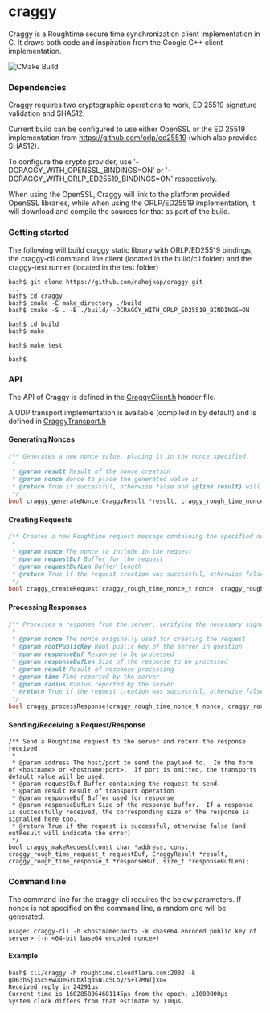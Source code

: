# craggy

Craggy is a Roughtime secure time synchronization client implementation in C.  It draws both code and inspiration from the Google C++ client implementation. 

![CMake Build](https://github.com/nahojkap/craggy/workflows/CMake/badge.svg)

### Dependencies

Craggy requires two cryptographic operations to work, ED 25519 signature validation and SHA512.

Current build can be configured to use either OpenSSL or the ED 25519 implementation from https://github.com/orlp/ed25519 (which also provides SHA512).

To configure the crypto provider, use '-DCRAGGY_WITH_OPENSSL_BINDINGS=ON' or '-DCRAGGY_WITH_ORLP_ED25519_BINDINGS=ON' respectively.

When using the OpenSSL, Craggy will link to the platform provided OpenSSL libraries, while when using the ORLP/ED25519 implementation, it will download and compile the sources for that as part of the build. 

### Getting started

The following will build craggy static library with ORLP/ED25519 bindings, the craggy-cli command line client (located in the build/cli folder) and the craggy-test runner (located in the test folder)

```shell script
bash$ git clone https://github.com/nahojkap/craggy.git
...
bash$ cd craggy
bash$ cmake -E make_directory ./build
bash$ cmake -S . -B ./build/ -DCRAGGY_WITH_ORLP_ED25519_BINDINGS=ON
...
bash$ cd build
bash$ make
...
bash$ make test
..
bash$
```

### API

The API of Craggy is defined in the [CraggyClient.h](library/CraggyClient.h) header file.  

A UDP transport implementation is available (compiled in by default) and is defined in [CraggyTransport.h](library/CraggyTransport.h) 

#### Generating Nonces

```c
/** Generates a new nonce value, placing it in the nonce specified.
 * 
 * @param result Result of the nonce creation
 * @param nonce Nonce to place the generated value in
 * @return True if successful, otherwise false and {@link result} will indicate the error
 */
bool craggy_generateNonce(CraggyResult *result, craggy_rough_time_nonce_t nonce);
``` 

#### Creating Requests
```c
/** Creates a new Roughtime request message containing the specified nonce.
 *
 * @param nonce The nonce to include in the request
 * @param requestBuf Buffer for the request
 * @param requestBufLen Buffer length
 * @return True if the request creation was successful, otherwise false
 */
bool craggy_createRequest(craggy_rough_time_nonce_t nonce, craggy_rough_time_request_t requestBuf);
``` 

#### Processing Responses

```c
/** Processes a response from the server, verifying the necessary signatures and extracting the time and radius if successful.
 *
 * @param nonce The nonce originally used for creating the request
 * @param rootPublicKey Root public key of the server in question
 * @param responseBuf Response to be processed
 * @param responseBufLen Size of the response to be processed
 * @param result Result of response processing
 * @param time Time reported by the server
 * @param radius Radius reported by the server
 * @return True if the request creation was successful, otherwise false and {@link result} will signal the error
 */
bool craggy_processResponse(craggy_rough_time_nonce_t nonce, craggy_rough_time_public_key_t rootPublicKey, craggy_rough_time_response_t *responseBuf, size_t responseBufLen, CraggyResult *result, craggy_rough_time_t *time, craggy_rough_time_radius_t *radius);
``` 

#### Sending/Receiving a Request/Response

```shell script
/** Send a Roughtime request to the server and return the response received.
 *
 * @param address The host/port to send the paylaod to.  In the form of <hostname> or <hostname:port>.  If port is omitted, the transports default value will be used.
 * @param requestBuf Buffer containing the request to send.
 * @param result Result of transport operation
 * @param responseBuf Buffer used for response
 * @param responseBufLen Size of the response buffer.  If a response is successfully received, the corresponding size of the response is signalled here too.
 * @return True if the request is successful, otherwise false (and outResult will indicate the error)
 */
bool craggy_makeRequest(const char *address, const craggy_rough_time_request_t requestBuf, CraggyResult *result, craggy_rough_time_response_t *responseBuf, size_t *responseBufLen);
```

### Command line 

The command line for the craggy-cli requires the below parameters.  If nonce is not specified on the command line, a random one will be generated.

```shell script
usage: craggy-cli -h <hostname:port> -k <base64 encoded public key of server> (-n <64-bit base64 encoded nonce>)
```

#### Example 

```shell script
bash$ cli/craggy -h roughtime.cloudflare.com:2002 -k gD63hSj3ScS+wuOeGrubXlq35N1c5Lby/S+T7MNTjxo=
Received reply in 24291μs.
Current time is 1602858064681145μs from the epoch, ±1000000μs 
System clock differs from that estimate by 110μs.
```